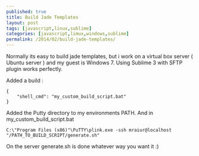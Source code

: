 ```yaml
---
published: true
title: Build Jade Templates
layout: post
tags: [javascript,linux,sublime]
categories: [javascript,limux,windows,sublime]
permalink: /2014/02/build-jade-templates/
---
```

Normally its easy to build jade templates, but i work on a virtual box server ( Ubuntu server ) and my guest is Windows 7.
Using Sublime 3 with SFTP plugin works perfectly.

Added a build :
```
{
    "shell_cmd": "my_custom_build_script.bat"
}
```



Added the Putty directory to my environments PATH.
And in my_custom_build_script.bat

```
C:\"Program Files (x86)"\PuTTY\plink.exe -ssh mraiur@localhost "/PATH_TO_BUILD_SCRIPT/generate.sh"
```


On the server generate.sh is done whatever way you want it :)
